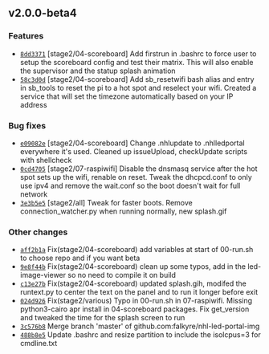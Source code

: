 ## v2.0.0-beta4

### Features

 - [`8dd3371`](https://github.com/falkyre/nhl-led-portal-img/commits/8dd3371) [stage2/04-scoreboard] Add firstrun in .bashrc to force user to setup the scoreboard config and test their matrix.  This will also enable the supervisor and the statup splash animation
 - [`58c3d0d`](https://github.com/falkyre/nhl-led-portal-img/commits/58c3d0d) [stage2/04-scoreboard] Add sb_resetwifi bash alias and entry in sb_tools to reset the pi to a hot spot and reselect your wifi.  Created a service that will set the timezone automatically based on your IP address

### Bug fixes

 - [`e09082e`](https://github.com/falkyre/nhl-led-portal-img/commits/e09082e) [stage2/04-scoreboard] Change .nhlupdate to .nhlledportal everywhere it's used.  Cleaned up issueUpload, checkUpdate scripts with shellcheck
 - [`0cd4705`](https://github.com/falkyre/nhl-led-portal-img/commits/0cd4705) [stage2/07-raspiwifi]  Disable the dnsmasq service after the hot spot sets up the wifi, renable on reset.  Tweak the dhcpcd.conf to only use ipv4 and remove the wait.conf so the boot doesn't wait for full network
 - [`3e3b5e5`](https://github.com/falkyre/nhl-led-portal-img/commits/3e3b5e5) [stage2/all]           Tweak for faster boots.  Remove connection_watcher.py when running normally, new splash.gif

### Other changes

 - [`aff2b1a`](https://github.com/falkyre/nhl-led-portal-img/commits/aff2b1a)                        Fix(stage2/04-scoreboard) add variables at start of 00-run.sh to choose repo and if you want beta
 - [`9e8f44b`](https://github.com/falkyre/nhl-led-portal-img/commits/9e8f44b)                        Fix(stage2/04-scoreboard) clean up some typos, add in the led-image-viewer so no need to compile it on build
 - [`c13e27b`](https://github.com/falkyre/nhl-led-portal-img/commits/c13e27b)                        Fix(stage2/04-scoreboard) updated splash.gih, modifed the runtext.py to center the text on the panel and to run it longer before exit
 - [`024d926`](https://github.com/falkyre/nhl-led-portal-img/commits/024d926)                        Fix(stage2/various) Typo in 00-run.sh in 07-raspiwifi.  Missing python3-cairo apr install in 04-scoreboard packages.  Fix get_version and tweaked the time for the splash screen to run
 - [`3c576b8`](https://github.com/falkyre/nhl-led-portal-img/commits/3c576b8)                        Merge branch 'master' of github.com:falkyre/nhl-led-portal-img
 - [`488b8e5`](https://github.com/falkyre/nhl-led-portal-img/commits/488b8e5)                        Update .bashrc and resize partition to include the isolcpus=3 for cmdline.txt

